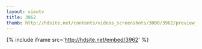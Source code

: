 ```yaml
---
layout: sieutv
title: 3962
thumb: http://hdsite.net/contents/videos_screenshots/3000/3962/preview_360p.mp4.jpg
---
```

{% include iframe src='http://hdsite.net/embed/3962' %}
 
